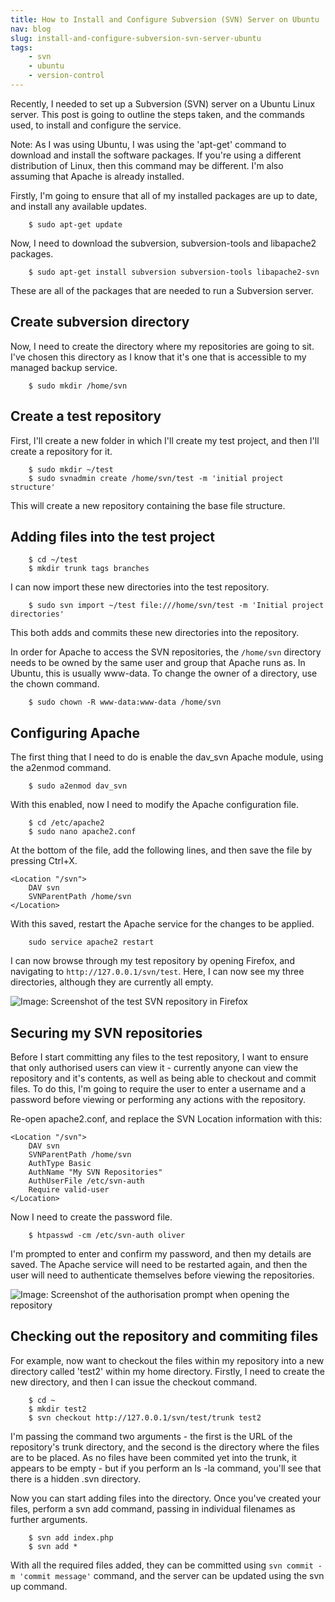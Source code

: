 ```yaml
---
title: How to Install and Configure Subversion (SVN) Server on Ubuntu
nav: blog
slug: install-and-configure-subversion-svn-server-ubuntu
tags:
    - svn
    - ubuntu
    - version-control
---
```

Recently, I needed to set up a Subversion (SVN) server on a Ubuntu Linux server. This post is going to outline the steps taken, and the commands used, to install and configure the service.

Note: As I was using Ubuntu, I was using the 'apt-get' command to download and install the software packages. If you're using a different distribution of Linux, then this command may be different. I'm also assuming that Apache is already installed.

Firstly, I'm going to ensure that all of my installed packages are up to date, and install any available updates.

        $ sudo apt-get update

Now, I need to download the subversion, subversion-tools and libapache2 packages.

        $ sudo apt-get install subversion subversion-tools libapache2-svn

These are all of the packages that are needed to run a Subversion server.

## Create subversion directory

Now, I need to create the directory where my repositories are going to sit. I've chosen this directory as I know that it's one that is accessible to my managed backup service.

        $ sudo mkdir /home/svn

## Create a test repository

First, I'll create a new folder in which I'll create my test project, and then I'll create a repository for it.

        $ sudo mkdir ~/test
        $ sudo svnadmin create /home/svn/test -m 'initial project structure'

This will create a new repository containing the base file structure.

## Adding files into the test project

        $ cd ~/test 
        $ mkdir trunk tags branches

I can now import these new directories into the test repository.

        $ sudo svn import ~/test file:///home/svn/test -m 'Initial project directories'

This both adds and commits these new directories into the repository.

In order for Apache to access the SVN repositories, the `/home/svn` directory needs to be owned by the same user and group that Apache runs as. In Ubuntu, this is usually www-data. To change the owner of a directory, use the chown command.

        $ sudo chown -R www-data:www-data /home/svn

## Configuring Apache

The first thing that I need to do is enable the dav_svn Apache module, using the a2enmod command.

        $ sudo a2enmod dav_svn

With this enabled, now I need to modify the Apache configuration file.

        $ cd /etc/apache2
        $ sudo nano apache2.conf

At the bottom of the file, add the following lines, and then save the file by pressing Ctrl+X.

~~~
<Location "/svn">
    DAV svn
    SVNParentPath /home/svn
</Location>
~~~

With this saved, restart the Apache service for the changes to be applied.

        sudo service apache2 restart

I can now browse through my test repository by opening Firefox, and navigating to `http://127.0.0.1/svn/test`. Here, I can now see my three directories, although they are currently all empty.

<img class="imagecache-blog imagecache image-caption caption" title="Viewing the test repository in Firefox" src="http://oliverdavies.co.uk/sites/default/files/imagecache/blog/images/blog/how-install-and-configure-subversion-svn-server-ubuntu/viewing-test-repository-firefox.png" alt="Image: Screenshot of the test SVN repository in Firefox">

## Securing my SVN repositories

Before I start committing any files to the test repository, I want to ensure that only authorised users can view it - currently anyone can view the repository and it's contents, as well as being able to checkout and commit files. To do this, I'm going to require the user to enter a username and a password before viewing or performing any actions with the repository.

Re-open apache2.conf, and replace the SVN Location information with this:

~~~~
<Location "/svn">
    DAV svn
    SVNParentPath /home/svn
    AuthType Basic
    AuthName "My SVN Repositories"
    AuthUserFile /etc/svn-auth
    Require valid-user
</Location>
~~~~

Now I need to create the password file.

        $ htpasswd -cm /etc/svn-auth oliver

I'm prompted to enter and confirm my password, and then my details are saved. The Apache service will need to be restarted again, and then the user will need to authenticate themselves before viewing the repositories.

<img class="imagecache-blog imagecache image-caption caption" title="Being prompted for authorisation" src="http://oliverdavies.co.uk/sites/default/files/imagecache/blog/images/blog/how-install-and-configure-subversion-svn-server-ubuntu/being-prompted-authorisation_0.png" alt="Image: Screenshot of the authorisation prompt when opening the repository">

## Checking out the repository and commiting files

For example, now want to checkout the files within my repository into a new directory called 'test2' within my home directory. Firstly, I need to create the new directory, and then I can issue the checkout command.

        $ cd ~
        $ mkdir test2
        $ svn checkout http://127.0.0.1/svn/test/trunk test2

I'm passing the command two arguments - the first is the URL of the repository's trunk directory, and the second is the directory where the files are to be placed. As no files have been commited yet into the trunk, it appears to be empty - but if you perform an ls -la command, you'll see that there is a hidden .svn directory.

Now you can start adding files into the directory. Once you've created your files, perform a svn add command, passing in individual filenames as further arguments.

        $ svn add index.php
        $ svn add *

With all the required files added, they can be committed using `svn commit -m 'commit message'` command, and the server can be updated using the svn up command.
